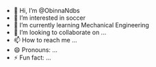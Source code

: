 - 👋 Hi, I’m @ObinnaNdbs
- 👀 I’m interested in soccer
- 🌱 I’m currently learning Mechanical Engineering
- 💞️ I’m looking to collaborate on ...
- 📫 How to reach me ...
- 😄 Pronouns: ...
- ⚡ Fun fact: ...

<!---
ObinnaNdbs/ObinnaNdbs is a ✨ special ✨ repository because its `README.md` (this file) appears on your GitHub profile.
You can click the Preview link to take a look at your changes.
--->
